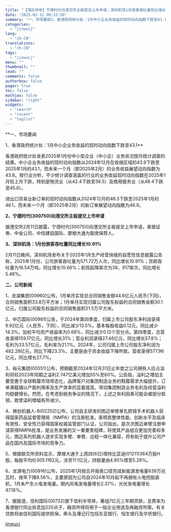 ```yaml
---
title: "【湾区早参】宁德时代向港交所主板提交上市申请；深圳机场1月旅客吞吐量同比增长10.91%"
date: "2025-02-12 08:33:50"
summary: "一、市场要闻1、香港政府统计处：1月中小企业务收益的现时动向指数下跌至43.1香港政府统计处发表20..."
categories:
  - "jinwucj"
lang:
  - "zh-CN"
translations:
  - "zh-CN"
tags:
  - "jinwucj"
menu: ""
thumbnail: ""
lead: ""
comments: false
authorbox: false
pager: true
toc: false
mathjax: false
sidebar: "right"
widgets:
  - "search"
  - "recent"
  - "taglist"
---
```


**一、市场要闻  
  
1、香港政府统计处：1月中小企业务收益的现时动向指数下跌至43.1**  
  
香港政府统计处发表2025年1月份中小型企业（中小企）业务状况按月统计调查的结果。中小企业务收益的现时动向指数从2024年12月在收缩区域的43.9下跌至2025年1月的43.1，而未来一个月（即2025年2月）的业务收益展望动向指数为43.8。按行业分析，不少统计调查涵盖的行业的业务收益现时动向指数在2025年1月较上月下跌，特别是物流业（从42.4下跌至38.5）及商用服务业（从48.4下跌至45.6）。  
  
进出口贸易业新订单的现时动向指数从2024年12月的46.5下跌至2025年1月的46.1，而未来一个月（即2025年2月）的新订单展望动向指数为46.9。  
  
**2、宁德时代(300750)向港交所主板提交上市申请**  
  
据港交所2月11日披露，宁德时代(300750)向港交所主板提交上市申请，美银证券、中金公司、中信建投国际、摩根大通为联席保荐人。  
  
**3、深圳机场：1月份旅客吞吐量同比增长10.91%**  
  
2月11日晚间，深圳机场发布关于2025年1月生产经营快报的自愿性信息披露公告称，2025年1月份，公司旅客吞吐量为571.72万人次，同比增长10.91%；货邮吞吐量为16.54万吨，同比增长10.66%；航班起降架次为38，917架次，同比增长5.46%。  
  
**二、公司新闻**  
  
1、龙湖集团(00960)公布，1月单月实现总合同销售金额44.6亿元人民币(下同)，合同销售面积33.8万平方米；1月单月实现归属公司股东权益的合同销售金额30.1亿元，归属公司股东权益的合同销售面积21.5万平方米。  
  
2、中芯国际(00981)公告，于2024年第四季度，归属上市公司股东净利润录得9.92亿元（人民币，下同），同比减少13.5%。基本每股收益0.12元，同比减少14.3%，加权平均资产收益率为0.68%，同比减少0.12个百分点。第四季度，总营收录得159.17亿元，同比增长31%；营业利润录得27.46亿元，同比增长57.8%；毛利为33.57亿元，毛利率为21.1%。2024年，公司归属上市公司股东净利润为482.28亿元，同比下降23.3%，主要是由于资金收益下降所致。营收录得577.96亿元，同比增长27.7%。  
  
3、裕元集团(00551)公布，预期截至2024年12月31日止年度之公司拥有人应占溢利将较2023年同期之溢利2.747亿美元增加55%至60%。公告指，溢利之増加主要受惠于全球鞋履市场常态化，品牌客户对集团制造业务的鞋履需求大幅提升，订单满载辅以产能利用率及生产效率的显着提高，带动集团制造业务毛利及经营溢利均稳健增长。然而，在考虑到税务争议的情况下，上述之有利因素可能会被部分抵销，致使溢利增幅有所减少。  
  
4、微创机器人-B(02252)公布，公司自主研发的图迈单臂单孔腔镜手术机器人获得国家药品监督管理局（NMPA）的注册批准，表明其整体性能、创新水平及临床有效性、安全性已获得国家权威监管部门认证。公司指出，是次次图迈单臂注册申请获得NMPA批准，是业务发展的又一重要里程碑，将使其产品组合更加完善和多元，图迈系列机器人逐步实现多臂、单臂、远程一体化兼容，将有助于提升公司产品在国内及国际市场的竞争力。  
  
5、根据联交所资料显示，摩根大通于上周四(6日)增持比亚迪(01211)364万股H股，每股平均价305.1162元，涉资11.1亿元，持股量由4.95%增至5.28%。  
  
6、龙源电力(00916)公布，2025年1月按合并报表口径完成新能源发电量639万兆瓦时，按年下降8.56%，主要原因为公司自2024年10月起不再拥有火电控股装机，1月未产生火电发电量。期内风电发电量增长2.37%，光伏发电量增长47.18%。  
  
7、据报道，信利国际(00732)旗下信利半导体，筹组7亿元三年期贷款，总费率为香港银行同业拆息加220点子，融资所得将用于一般企业用途及再融资所需。有关贷款将由信利国际提供担保。牵头及簿记行包括东亚银行、恒生银行及华侨银行。

[jinwucj](https://sky.szfiu.com/info/hk/details/265969266)
